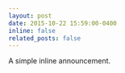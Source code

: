 ```yaml
---
layout: post
date: 2015-10-22 15:59:00-0400
inline: false
related_posts: false
---
```


A simple inline announcement.